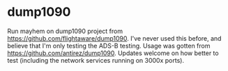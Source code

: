 # dump1090

Run mayhem on dump1090 project from
https://github.com/flightaware/dump1090.  I've never used this before,
and believe that I'm only testing the ADS-B testing. Usage was gotten
from https://github.com/antirez/dump1090.  Updates welcome on how
better to test (including the network services running on 3000x
ports).
